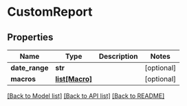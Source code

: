 # CustomReport

## Properties
Name | Type | Description | Notes
------------ | ------------- | ------------- | -------------
**date_range** | **str** |  | [optional] 
**macros** | [**list[Macro]**](Macro.md) |  | [optional] 

[[Back to Model list]](../README.md#documentation-for-models) [[Back to API list]](../README.md#documentation-for-api-endpoints) [[Back to README]](../README.md)


